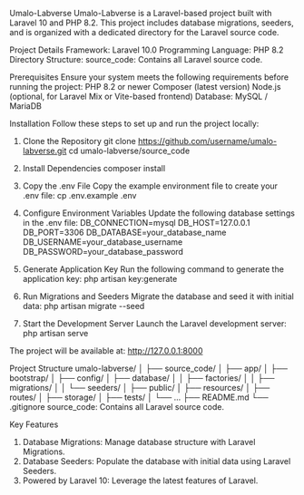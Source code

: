 Umalo-Labverse
Umalo-Labverse is a Laravel-based project built with Laravel 10 and PHP 8.2. This project includes database migrations, seeders, and is organized with a dedicated directory for the Laravel source code.

Project Details
Framework: Laravel 10.0
Programming Language: PHP 8.2
Directory Structure:
                    source_code: Contains all Laravel source code.

Prerequisites
Ensure your system meets the following requirements before running the project:
PHP 8.2 or newer
Composer (latest version)
Node.js (optional, for Laravel Mix or Vite-based frontend)
Database: MySQL / MariaDB

Installation
Follow these steps to set up and run the project locally:

1. Clone the Repository
git clone https://github.com/username/umalo-labverse.git
cd umalo-labverse/source_code

2. Install Dependencies
composer install

3. Copy the .env File Copy the example environment file to create your .env file:
cp .env.example .env

4. Configure Environment Variables Update the following database settings in the .env file:
DB_CONNECTION=mysql
DB_HOST=127.0.0.1
DB_PORT=3306
DB_DATABASE=your_database_name
DB_USERNAME=your_database_username
DB_PASSWORD=your_database_password

5. Generate Application Key Run the following command to generate the application key:
php artisan key:generate

6. Run Migrations and Seeders Migrate the database and seed it with initial data:
php artisan migrate --seed

7. Start the Development Server Launch the Laravel development server:
php artisan serve

The project will be available at: http://127.0.0.1:8000



Project Structure
umalo-labverse/
│
├── source_code/
│   ├── app/
│   ├── bootstrap/
│   ├── config/
│   ├── database/
│   │   ├── factories/
│   │   ├── migrations/
│   │   └── seeders/
│   ├── public/
│   ├── resources/
│   ├── routes/
│   ├── storage/
│   ├── tests/
│   └── ...
├── README.md
└── .gitignore
source_code: Contains all Laravel source code.


Key Features
1. Database Migrations: Manage database structure with Laravel Migrations.
2. Database Seeders: Populate the database with initial data using Laravel Seeders.
3. Powered by Laravel 10: Leverage the latest features of Laravel.



